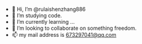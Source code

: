 - 👋 Hi, I’m @rulaishenzhang886
- 👀 I’m studying code.
- 🌱 I’m currently learning ...
- 💞️ I’m looking to collaborate on something freedom.
- 📫 my mail address is 673297041@qq.com

<!---
rulaishenzhang886/rulaishenzhang886 is a ✨ special ✨ repository because its `README.md` (this file) appears on your GitHub profile.
You can click the Preview link to take a look at your changes.
--->
